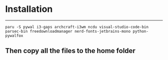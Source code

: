 # Installation
---
```
paru -S pywal i3-gaps archcraft-i3wm ncdu visual-studio-code-bin parsec-bin freedownloadmanager nerd-fonts-jetbrains-mono python-pywalfox
```
## Then copy all the files to the home folder